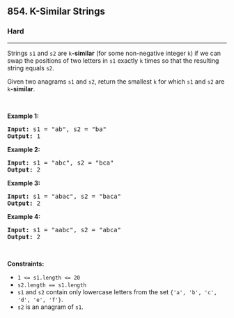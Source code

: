 <h2>854. K-Similar Strings</h2><h3>Hard</h3><hr><div><p>

<div class="content__u3I1 question-content__JfgR"><div><p>Strings <code>s1</code> and <code>s2</code> are <code>k</code><strong>-similar</strong> (for some non-negative integer <code>k</code>) if we can swap the positions of two letters in <code>s1</code> exactly <code>k</code> times so that the resulting string equals <code>s2</code>.</p>

<p>Given two anagrams <code>s1</code> and <code>s2</code>, return the smallest <code>k</code> for which <code>s1</code> and <code>s2</code> are <code>k</code><strong>-similar</strong>.</p>

<p>&nbsp;</p>
<p><strong>Example 1:</strong></p>
<pre><strong>Input:</strong> s1 = "ab", s2 = "ba"
<strong>Output:</strong> 1
</pre><p><strong>Example 2:</strong></p>
<pre><strong>Input:</strong> s1 = "abc", s2 = "bca"
<strong>Output:</strong> 2
</pre><p><strong>Example 3:</strong></p>
<pre><strong>Input:</strong> s1 = "abac", s2 = "baca"
<strong>Output:</strong> 2
</pre><p><strong>Example 4:</strong></p>
<pre><strong>Input:</strong> s1 = "aabc", s2 = "abca"
<strong>Output:</strong> 2
</pre>
<p>&nbsp;</p>
<p><strong>Constraints:</strong></p>

<ul>
	<li><code>1 &lt;= s1.length &lt;= 20</code></li>
	<li><code>s2.length == s1.length</code></li>
	<li><code>s1</code> and <code>s2</code> contain only lowercase letters from the set <code>{'a', 'b', 'c', 'd', 'e', 'f'}</code>.</li>
	<li><code>s2</code> is an anagram of <code>s1</code>.</li>
</ul>
</div></div>
